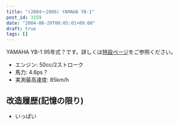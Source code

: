 ```yaml
---
title: "(2004～2006) YAMAHA YB-1"
post_id: 3159
date: "2004-08-29T00:05:01+09:00"
draft: true
tags: []
---
```



YAMAHA YB-1 95年式？です。詳しくは[特設ページ](https://danmaq.com/tag/yb-1)をご参照ください。

  * エンジン: 50cc/2ストローク
  * 馬力: 4.6ps？
  * 実測最高速度: 85km/h
## 改造履歴(記憶の限り)

  * いっぱい

